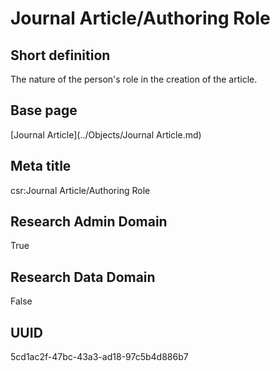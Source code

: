 # Journal Article/Authoring Role
## Short definition
The nature of the person's role in the creation of the article.
## Base page
[Journal Article](../Objects/Journal Article.md)
## Meta title
csr:Journal Article/Authoring Role
## Research Admin Domain
True
## Research Data Domain
False
## UUID
5cd1ac2f-47bc-43a3-ad18-97c5b4d886b7
